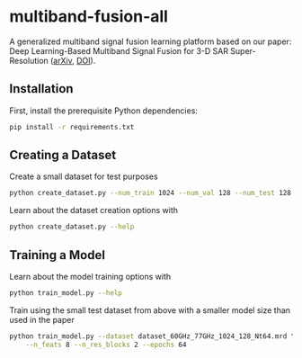 # multiband-fusion-all
A generalized multiband signal fusion learning platform based on our paper:  Deep Learning-Based Multiband Signal Fusion for 3-D SAR Super-Resolution ([arXiv](https://arxiv.org/abs/2305.02017), [DOI](https://doi.org/10.1109/TAES.2023.3270111)).

## Installation
First, install the prerequisite Python dependencies:
```bash
pip install -r requirements.txt
```

## Creating a Dataset
Create a small dataset for test purposes
```bash
python create_dataset.py --num_train 1024 --num_val 128 --num_test 128 
```

Learn about the dataset creation options with
```bash
python create_dataset.py --help
```


## Training a Model
Learn about the model training options with
```bash
python train_model.py --help
```

Train using the small test dataset from above with a smaller model size than used in the paper
```bash
python train_model.py --dataset dataset_60GHz_77GHz_1024_128_Nt64.mrd \
    --n_feats 8 --n_res_blocks 2 --epochs 64
```

